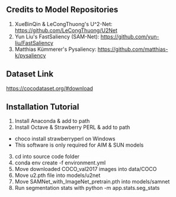 ## Credits to Model Repositories
1. XueBinQin & LeCongThuong's U^2-Net:
https://github.com/LeCongThuong/U2Net
2. Yun Liu's FastSaliency (SAM-Net):
https://github.com/yun-liu/FastSaliency
3. Matthias Kümmerer's Pysaliency:
https://github.com/matthias-k/pysaliency

## Dataset Link
https://cocodataset.org/#download

## Installation Tutorial 
1. Install Anaconda & add to path
2. Install Octave & Strawberry PERL & add to path
* choco install strawberryperl on Windows
* This software is only required for AIM & SUN models
3. cd into source code folder
4. conda env create -f environment.yml
5. Move downloaded COCO_val2017 images into data/COCO
6. Move u2.pth file into models/u2net
7. Move SAMNet_with_ImageNet_pretrain.pth into models/samnet
8. Run segmentation stats with python -m app.stats.seg_stats